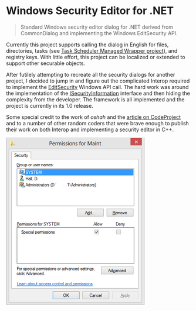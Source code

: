 # Windows Security Editor for .NET

> Standard Windows security editor dialog for .NET derived from CommonDialog and implementing the Windows EditSecurity API.

Currently this project supports calling the dialog in English for files, directories, tasks (see [Task Scheduler Managed Wrapper project](https://github.com/dahall/taskscheduler)), and registry keys. With little effort, this project can be localized or extended to support other securable objects.

After futilely attempting to recreate all the security dialogs for another project, I decided to jump in and figure out the complicated Interop required to implement the [EditSecurity](http://msdn.microsoft.com/en-us/library/windows/desktop/aa446618(v=vs.85).aspx) Windows API call. The hard work was around the implementation of the [ISecurityInformation](http://msdn.microsoft.com/en-us/library/windows/desktop/aa378900(v=vs.85).aspx) interface and then hiding the complexity from the developer. The framework is all implemented and the project is currently in its 1.0 release.

Some special credit to the work of _oshah_ and the [article on CodeProject](http://www.codeproject.com/Articles/10811/The-Windows-Access-Control-Model-Part) and to a number of other random coders that were brave enough to publish their work on both Interop and implementing a security editor in C++.

![](EditSec.PNG)
